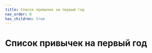 ```yaml
---
title: Список привычек на первый год
nav_order: 8
has_children: true
---
```


# Список привычек на первый год
